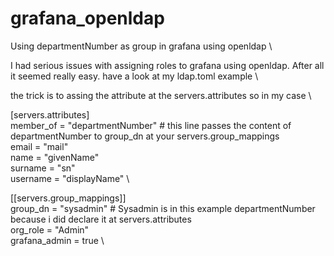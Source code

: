 # grafana_openldap
Using departmentNumber as group in grafana using openldap \

I had serious issues with assigning roles to grafana using openldap. After all it seemed really easy. have a look at my ldap.toml example \

the trick is to assing the attribute at the servers.attributes so in my case \

\[servers.attributes\] \
member_of = "departmentNumber" # this line passes the content of departmentNumber to group_dn at your servers.group_mappings \
email =  "mail" \
name = "givenName" \
surname = "sn" \
username = "displayName" \

\[\[servers.group_mappings\]\] \
group_dn = "sysadmin" # Sysadmin is in this example departmentNumber because i did declare it at servers.attributes \
org_role = "Admin" \
grafana_admin = true \ 

